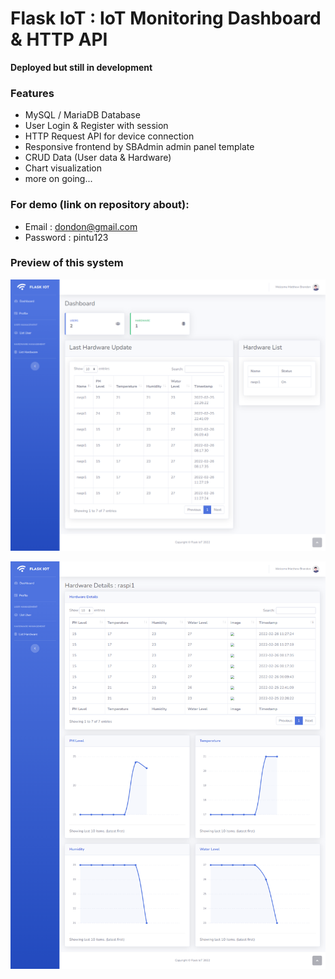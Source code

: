 # Flask IoT : IoT Monitoring Dashboard & HTTP API

<strong>Deployed but still in development</strong>

### Features

- MySQL / MariaDB Database
- User Login & Register with session
- HTTP Request API for device connection
- Responsive frontend by SBAdmin admin panel template
- CRUD Data (User data & Hardware)
- Chart visualization
- more on going...

### For demo (link on repository about):

- Email : dondon@gmail.com
- Password : pintu123

### Preview of this system

<p align="Center">
  <img width="800" src="Documentation/dashboard.png" />
</p>
<p align="Center">
  <img width="800" src="Documentation/hardware-details.png" />
</p>
